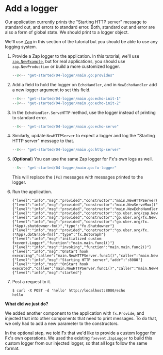 # Add a logger

Our application currently prints
the "Starting HTTP server" message to standard out,
and errors to standard error.
Both, standard out and error are also a form of global state.
We should print to a logger object.

We'll use [Zap](https://pkg.go.dev/go.uber.org/zap) in this section of the tutorial
but you should be able to use any logging system.

1. Provide a Zap logger to the application.
   In this tutorial, we'll use [`zap.NewExample`](https://pkg.go.dev/go.uber.org/zap#NewExample),
   but for real applications, you should use `zap.NewProduction`
   or build a more customized logger.

     ```go
     --8<-- "get-started/04-logger/main.go:provides"
     ```

2. Add a field to hold the logger on `EchoHandler`,
   and in `NewEchoHandler` add a new logger argument to set this field.

     ```go
     --8<-- "get-started/04-logger/main.go:echo-init-1"
     --8<-- "get-started/04-logger/main.go:echo-init-2"
     ```

3. In the `EchoHandler.ServeHTTP` method,
   use the logger instead of printing to standard error.

     ```go
     --8<-- "get-started/04-logger/main.go:echo-serve"
     ```

4. Similarly, update `NewHTTPServer` to expect a logger
   and log the "Starting HTTP server" message to that.

     ```go
     --8<-- "get-started/04-logger/main.go:http-server"
     ```

5. (**Optional**) You can use the same Zap logger for Fx's own logs as well.

     ```go
     --8<-- "get-started/04-logger/main.go:fx-logger"
     ```

     This will replace the `[Fx]` messages with messages printed to the logger.

6. Run the application.

     ```
     {"level":"info","msg":"provided","constructor":"main.NewHTTPServer()","type":"*http.Server"}
     {"level":"info","msg":"provided","constructor":"main.NewServeMux()","type":"*http.ServeMux"}
     {"level":"info","msg":"provided","constructor":"main.NewEchoHandler()","type":"*main.EchoHandler"}
     {"level":"info","msg":"provided","constructor":"go.uber.org/zap.NewExample()","type":"*zap.Logger"}
     {"level":"info","msg":"provided","constructor":"go.uber.org/fx.New.func1()","type":"fx.Lifecycle"}
     {"level":"info","msg":"provided","constructor":"go.uber.org/fx.(*App).shutdowner-fm()","type":"fx.Shutdowner"}
     {"level":"info","msg":"provided","constructor":"go.uber.org/fx.(*App).dotGraph-fm()","type":"fx.DotGraph"}
     {"level":"info","msg":"initialized custom fxevent.Logger","function":"main.main.func1()"}
     {"level":"info","msg":"invoking","function":"main.main.func2()"}
     {"level":"info","msg":"OnStart hook executing","callee":"main.NewHTTPServer.func1()","caller":"main.NewHTTPServer"}
     {"level":"info","msg":"Starting HTTP server","addr":":8080"}
     {"level":"info","msg":"OnStart hook executed","callee":"main.NewHTTPServer.func1()","caller":"main.NewHTTPServer","runtime":"6.292µs"}
     {"level":"info","msg":"started"}
     ```

7. Post a request to it.

     ```shell
     $ curl -X POST -d 'hello' http://localhost:8080/echo
     hello
     ```

**What did we just do?**

We added another component to the application with `fx.Provide`,
and injected that into other components that need to print messages.
To do that, we only had to add a new parameter to the constructors.

In the optional step,
we told Fx that we'd like to provide a custom logger for Fx's own operations.
We used the existing `fxevent.ZapLogger` to build this custom logger from our
injected logger, so that all logs follow the same format.
